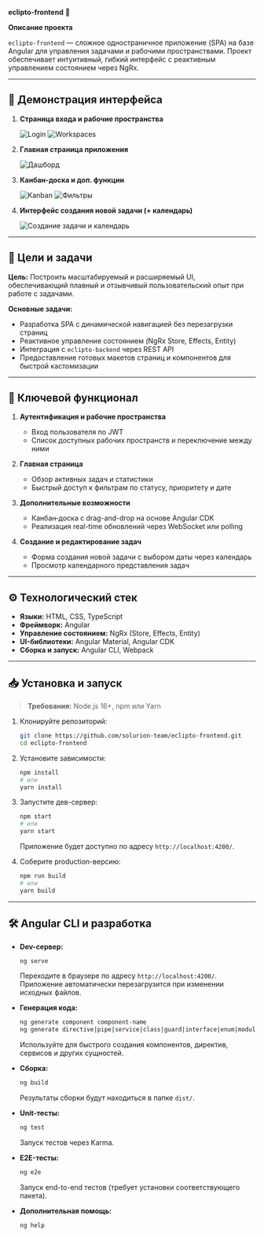 **eclipto-frontend** 🚀

**Описание проекта**

`eclipto-frontend` — сложное одностраничное приложение (SPA) на базе Angular для управления задачами и рабочими пространствами. Проект обеспечивает интуитивный, гибкий интерфейс с реактивным управлением состоянием через NgRx.

---

## 📸 Демонстрация интерфейса

1. **Страница входа и рабочие пространства**

   ![Login](assets/pic1.jpg)
   ![Workspaces](assets/pic2.jpg)

3. **Главная страница приложения**

   ![Дашборд](assets/pic3.jpg)

4. **Канбан‑доска и доп. функции**

   ![Kanban](assets/pic4.jpg)
   ![Фильтры](assets/pic5.jpg)

5. **Интерфейс создания новой задачи (+ календарь)**

   ![Создание задачи и календарь](assets/pic6.jpg)

---

## 🎯 Цели и задачи

**Цель:** Построить масштабируемый и расширяемый UI, обеспечивающий плавный и отзывчивый пользовательский опыт при работе с задачами.

**Основные задачи:**

* Разработка SPA с динамической навигацией без перезагрузки страниц
* Реактивное управление состоянием (NgRx Store, Effects, Entity)
* Интеграция с `eclipto-backend` через REST API
* Предоставление готовых макетов страниц и компонентов для быстрой кастомизации

---

## 🚀 Ключевой функционал

1. **Аутентификация и рабочие пространства**

   * Вход пользователя по JWT
   * Список доступных рабочих пространств и переключение между ними

2. **Главная страница**

   * Обзор активных задач и статистики
   * Быстрый доступ к фильтрам по статусу, приоритету и дате

3. **Дополнительные возможности**

   * Канбан‑доска с drag-and-drop на основе Angular CDK
   * Реализация real-time обновлений через WebSocket или polling

4. **Создание и редактирование задач**

   * Форма создания новой задачи с выбором даты через календарь
   * Просмотр календарного представления задач

---

## ⚙️ Технологический стек

* **Языки:** HTML, CSS, TypeScript
* **Фреймворк:** Angular
* **Управление состоянием:** NgRx (Store, Effects, Entity)
* **UI-библиотеки:** Angular Material, Angular CDK
* **Сборка и запуск:** Angular CLI, Webpack

---

## 📥 Установка и запуск

> **Требования:** Node.js 16+, npm или Yarn

1. Клонируйте репозиторий:

   ```bash
   git clone https://github.com/solurion-team/eclipto-frontend.git
   cd eclipto-frontend
   ```

2. Установите зависимости:

   ```bash
   npm install
   # или
   yarn install
   ```

3. Запустите дев-сервер:

   ```bash
   npm start
   # или
   yarn start
   ```

   Приложение будет доступно по адресу `http://localhost:4200/`.

4. Соберите production-версию:

   ```bash
   npm run build
   # или
   yarn build
   ```

---

## 🛠️ Angular CLI и разработка

* **Dev-сервер:**

  ```bash
  ng serve
  ```

  Переходите в браузере по адресу `http://localhost:4200/`. Приложение автоматически перезагрузится при изменении исходных файлов.

* **Генерация кода:**

  ```bash
  ng generate component component-name
  ng generate directive|pipe|service|class|guard|interface|enum|module
  ```

  Используйте для быстрого создания компонентов, директив, сервисов и других сущностей.

* **Сборка:**

  ```bash
  ng build
  ```

  Результаты сборки будут находиться в папке `dist/`.

* **Unit-тесты:**

  ```bash
  ng test
  ```

  Запуск тестов через Karma.

* **E2E-тесты:**

  ```bash
  ng e2e
  ```

  Запуск end-to-end тестов (требует установки соответствующего пакета).

* **Дополнительная помощь:**

  ```bash
  ng help
  ```

